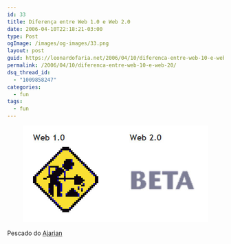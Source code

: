 ```yaml
---
id: 33
title: Diferença entre Web 1.0 e Web 2.0
date: 2006-04-10T22:18:21-03:00
type: Post
ogImage: /images/og-images/33.png
layout: post
guid: https://leonardofaria.net/2006/04/10/diferenca-entre-web-10-e-web-20/
permalink: /2006/04/10/diferenca-entre-web-10-e-web-20/
dsq_thread_id:
  - "1009858247"
categories:
  - fun
tags:
  - fun
---
```

<center>
  <img src="/wp-content/uploads/2006/05/web1.0-2.0.jpg" />
</center>

Pescado do [Ajarian](http://ajaxian.com/archives/how-to-tell-the-difference-between-web-10-and-web-20)
